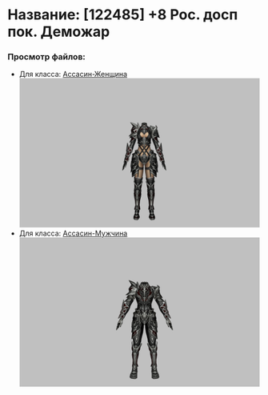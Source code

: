 # Название: [122485] +8 Рос. досп пок. Деможар

### Просмотр файлов:
- Для класса: [Ассасин-Женщина](Ассасин-Женщина)
![p070034.png](Ассасин-Женщина/p070034.png)
- Для класса: [Ассасин-Мужчина](Ассасин-Мужчина)
![p060034.png](Ассасин-Мужчина/p060034.png)
